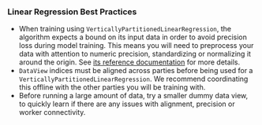 ### Linear Regression Best Practices

- When training using `VerticallyPartitionedLinearRegression`, the algorithm expects a bound on its input data in order to avoid precision loss during model training. This means you will need to preprocess your data with attention to numeric precision, standardizing or normalizing it around the origin. See [its reference documentation](/libraries/pycape/reference/#pycapeverticallypartitionedlinearregression) for more details. 
- `DataView` indices must be aligned across parties before being used for a `VerticallyPartitionedLinearRegression`. We recommend coordinating this offline with the other parties you will be training with.
- Before running a large amount of data, try a smaller dummy data view, to quickly learn if there are any issues with alignment, precision or worker connectivity.

